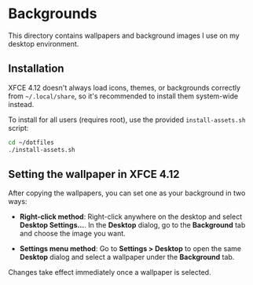 # Backgrounds

This directory contains wallpapers and background images I use on my
desktop environment.

## Installation

XFCE 4.12 doesn't always load icons, themes, or backgrounds correctly
from `~/.local/share`, so it's recommended to install them system-wide
instead.

To install for all users (requires root), use the provided `install-assets.sh`
script:

```bash
cd ~/dotfiles
./install-assets.sh
```

## Setting the wallpaper in XFCE 4.12

After copying the wallpapers, you can set one as your background in two ways:

- **Right-click method**:
  Right-click anywhere on the desktop and select **Desktop Settings...**.
  In the **Desktop** dialog, go to the **Background** tab and choose the image
  you want.

- **Settings menu method**:
  Go to **Settings > Desktop** to open the same **Desktop** dialog and select a
  wallpaper under the **Background** tab.

Changes take effect immediately once a wallpaper is selected.
